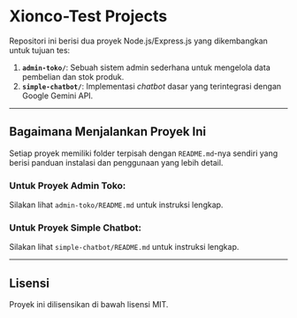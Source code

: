 # Xionco-Test Projects

Repositori ini berisi dua proyek Node.js/Express.js yang dikembangkan untuk tujuan tes:

1.  **`admin-toko/`**: Sebuah sistem admin sederhana untuk mengelola data pembelian dan stok produk.
2.  **`simple-chatbot/`**: Implementasi *chatbot* dasar yang terintegrasi dengan Google Gemini API.

---

## Bagaimana Menjalankan Proyek Ini

Setiap proyek memiliki folder terpisah dengan `README.md`-nya sendiri yang berisi panduan instalasi dan penggunaan yang lebih detail.

### Untuk Proyek Admin Toko:

Silakan lihat `admin-toko/README.md` untuk instruksi lengkap.

### Untuk Proyek Simple Chatbot:

Silakan lihat `simple-chatbot/README.md` untuk instruksi lengkap.

---

## Lisensi

Proyek ini dilisensikan di bawah lisensi MIT.
